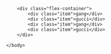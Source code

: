 <!DOCTYPE html>
<html>
	<head>
		<meta charset="utf-8">
		<meta name="viewport" content="width=device-width, initial-scale=1, shrink-to-fit=no">
		<title>Atividade Flexbox</title>
		<link rel="stylesheet" href="estilo.css"
	</head>
	<body>
		
		<div class="flex-container">
			<div class="item">gang</div>
			<div class="item">gucci</div>
			<div class="item">gang</div>
			<div class="item">gucci</div>
		</div>
		
	</body>
</html>
